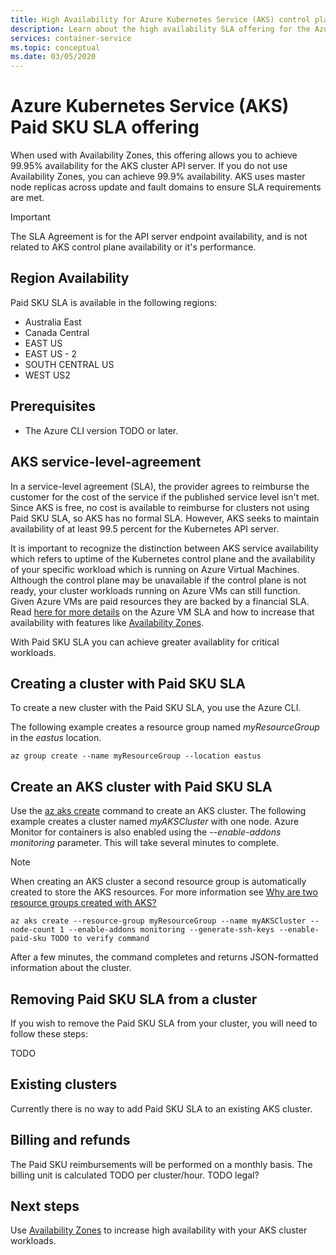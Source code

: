 ```yaml
---
title: High Availability for Azure Kubernetes Service (AKS) control plane with Paid SKU SLA
description: Learn about the high availability SLA offering for the Azure Kubernetes Service (AKS) API Server.
services: container-service
ms.topic: conceptual
ms.date: 03/05/2020
---
```


# Azure Kubernetes Service (AKS) Paid SKU SLA offering

When used with Availability Zones, this offering allows you to achieve 99.95% availability for the AKS cluster API server. If you do not use Availability Zones, you can achieve 99.9% availability. AKS uses master node replicas across update and fault domains to ensure SLA requirements are met.

> [!Important]
> The SLA Agreement is for the API server endpoint availability, and is not related to AKS control plane availability or it's performance.

## Region Availability

Paid SKU SLA is available in the following regions:

* Australia East
* Canada Central
* EAST US
* EAST US - 2
* SOUTH CENTRAL US
* WEST US2

## Prerequisites

* The Azure CLI version TODO or later.

## AKS service-level-agreement

In a service-level agreement (SLA), the provider agrees to reimburse the customer for the cost of the service if the published service level isn't met. Since AKS is free, no cost is available to reimburse for clusters not using Paid SKU SLA, so AKS has no formal SLA. However, AKS seeks to maintain availability of at least 99.5 percent for the Kubernetes API server.

It is important to recognize the distinction between AKS service availability which refers to uptime of the Kubernetes control plane and the availability of your specific workload which is running on Azure Virtual Machines. Although the control plane may be unavailable if the control plane is not ready, your cluster workloads running on Azure VMs can still function. Given Azure VMs are paid resources they are backed by a financial SLA. Read [here for more details](https://azure.microsoft.com/support/legal/sla/virtual-machines/v1_8/) on the Azure VM SLA and how to increase that availability with features like [Availability Zones][availability-zones].

With Paid SKU SLA you can achieve greater availablity for critical workloads.

## Creating a cluster with Paid SKU SLA

To create a new cluster with the Paid SKU SLA, you use the Azure CLI.

The following example creates a resource group named *myResourceGroup* in the *eastus* location.

```azurecli-interactive
az group create --name myResourceGroup --location eastus
```

## Create an AKS cluster with Paid SKU SLA 

Use the [az aks create][az-aks-create] command to create an AKS cluster. The following example creates a cluster named *myAKSCluster* with one node. Azure Monitor for containers is also enabled using the *--enable-addons monitoring* parameter.  This will take several minutes to complete.

> [!NOTE]
> When creating an AKS cluster a second resource group is automatically created to store the AKS resources. For more information see [Why are two resource groups created with AKS?](https://docs.microsoft.com/azure/aks/faq#why-are-two-resource-groups-created-with-aks)

```azurecli-interactive
az aks create --resource-group myResourceGroup --name myAKSCluster --node-count 1 --enable-addons monitoring --generate-ssh-keys --enable-paid-sku TODO to verify command
```
After a few minutes, the command completes and returns JSON-formatted information about the cluster.

## Removing Paid SKU SLA from a cluster

If you wish to remove the Paid SKU SLA from your cluster, you will need to follow these steps:

TODO

## Existing clusters

Currently there is no way to add Paid SKU SLA to an existing AKS cluster.

## Billing and refunds

The Paid SKU reimbursements will be performed on a monthly basis. The billing unit is calculated TODO per cluster/hour. TODO legal?

## Next steps

Use [Availability Zones](availability-zones) to increase high availability with your AKS cluster workloads.

<!-- LINKS - External -->
[azure-support]: https://ms.portal.azure.com/#blade/Microsoft_Azure_Support/HelpAndSupportBlade/newsupportrequest
[region-availability]: https://azure.microsoft.com/global-infrastructure/services/?products=kubernetes-service

<!-- LINKS - Internal -->
[vm-skus]: ../virtual-machines/linux/sizes.md
[nodepool-upgrade]: use-multiple-node-pools.md#upgrade-a-node-pool
[faq]: ./faq.md
[availability-zones]: ./availability-zones.md
[az-aks-create]: /cli/azure/aks?view=azure-cli-latest#az-aks-create

